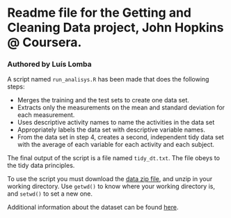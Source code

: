 # Readme file for the Getting and Cleaning Data project, John Hopkins @ Coursera.

### Authored by Luís Lomba

A script named `run_analisys.R` has been made that does the following steps:
* Merges the training and the test sets to create one data set.
* Extracts only the measurements on the mean and standard deviation for each measurement.
* Uses descriptive activity names to name the activities in the data set
* Appropriately labels the data set with descriptive variable names.
* From the data set in step 4, creates a second, independent tidy data set with the average of each variable for each activity and each subject.

The final output of the script is a file named `tidy_dt.txt`. The file obeys to the tidy data principles.

To use the script you must download the [data zip file](https://d396qusza40orc.cloudfront.net/getdata%2Fprojectfiles%2FUCI%20HAR%20Dataset.zip), and unzip in your working directory. Use `getwd()` to know where your working directory is, and `setwd()` to set a new one.

Additional information about the dataset can be found [here](http://archive.ics.uci.edu/ml/datasets/Human+Activity+Recognition+Using+Smartphones).
